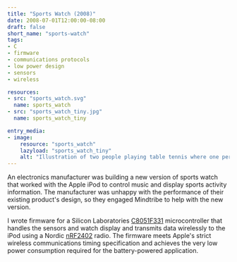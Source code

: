 ```yaml
---
title: "Sports Watch (2008)"
date: 2008-07-01T12:00:00-08:00
draft: false
short_name: "sports-watch"
tags: 
- C
- firmware
- communications protocols
- low power design
- sensors
- wireless

resources:
- src: "sports_watch.svg"
  name: sports_watch
- src: "sports_watch_tiny.jpg"
  name: sports_watch_tiny

entry_media:
- image:
    resource: "sports_watch"
    lazyload: "sports_watch_tiny"
    alt: "Illustration of two people playing table tennis where one person is looking at cat photos on their phone while their watch plays for them"
---
```

An electronics manufacturer was building a new version of sports watch that worked with the Apple
iPod to control music and display sports activity information. The manufacturer was unhappy with the
performance of their existing product's design, so they engaged Mindtribe to help with the new
version.

I wrote firmware for a Silicon Laboratories [C8051F331](https://www.silabs.com/products/mcu/8-bit/c8051f33x/device.c8051f331) microcontroller that handles the sensors and watch display and transmits data wirelessly to the iPod using a Nordic [nRF2402](https://www.nordicsemi.com/eng/Products/2.4GHz-RF/nRF2402) radio. The firmware meets Apple's strict wireless communications timing specification and achieves the very low power consumption required for the battery-powered application.
